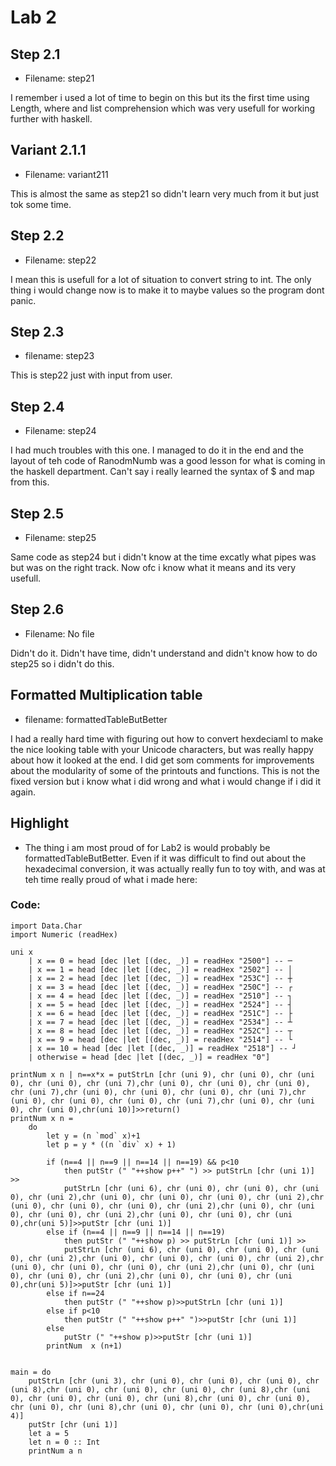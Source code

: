 
# Lab 2

## Step 2.1
- Filename: step21

I remember i used a lot of time to begin on this but its the first time using Length, where and list comprehension which was very usefull for working further with haskell.

## Variant 2.1.1
- Filename: variant211

This is almost the same as step21 so didn't learn very much from it but just tok some time.

## Step 2.2
- Filename: step22

I mean this is usefull for a lot of situation to convert string to int. The only thing i would change now is to make it to maybe values so the program dont panic.

## Step 2.3
- filename: step23

This is step22 just with input from user. 

## Step 2.4
- Filename: step24

I had much troubles with this one. I managed to do it in the end and the layout of teh code of RanodmNumb was a good lesson for what is coming in the haskell department. Can't say i really learned the syntax of $ and map from this.

## Step 2.5
- Filename: step25

Same code as step24 but i didn't know at the time excatly what pipes was but was on the right track. Now ofc i know what it means and its very usefull.

## Step 2.6
- Filename: No file

Didn't do it. Didn't have time, didn't understand and didn't know how to do step25 so i didn't do this.

## Formatted Multiplication table
- filename: formattedTableButBetter

I had a really hard time with figuring out how to convert hexdeciaml to make the nice looking table with your Unicode characters, but was really happy about how it looked at the end. I did get som comments for improvements about the modularity of some of the printouts and functions. This is not the fixed version but i know what i did wrong and what i would change if i did it again.

## Highlight
- The thing i am most proud of for Lab2 is would probably be formattedTableButBetter. Even if it was difficult to find out about the hexadecimal conversion, it was actually really fun to toy with, and was at teh time really proud of what i made here:
### Code:
```
import Data.Char
import Numeric (readHex)

uni x 
    | x == 0 = head [dec |let [(dec, _)] = readHex "2500"] -- ─
    | x == 1 = head [dec |let [(dec, _)] = readHex "2502"] -- │
    | x == 2 = head [dec |let [(dec, _)] = readHex "253C"] -- ┼
    | x == 3 = head [dec |let [(dec, _)] = readHex "250C"] -- ┌
    | x == 4 = head [dec |let [(dec, _)] = readHex "2510"] -- ┐
    | x == 5 = head [dec |let [(dec, _)] = readHex "2524"] -- ┤
    | x == 6 = head [dec |let [(dec, _)] = readHex "251C"] -- ├
    | x == 7 = head [dec |let [(dec, _)] = readHex "2534"] -- ┴
    | x == 8 = head [dec |let [(dec, _)] = readHex "252C"] -- ┬
    | x == 9 = head [dec |let [(dec, _)] = readHex "2514"] -- └
    | x == 10 = head [dec |let [(dec, _)] = readHex "2518"] -- ┘
    | otherwise = head [dec |let [(dec, _)] = readHex "0"]

printNum x n | n==x*x = putStrLn [chr (uni 9), chr (uni 0), chr (uni 0), chr (uni 0), chr (uni 7),chr (uni 0), chr (uni 0), chr (uni 0), chr (uni 7),chr (uni 0), chr (uni 0), chr (uni 0), chr (uni 7),chr (uni 0), chr (uni 0), chr (uni 0), chr (uni 7),chr (uni 0), chr (uni 0), chr (uni 0),chr(uni 10)]>>return()
printNum x n =
    do 
        let y = (n `mod` x)+1
        let p = y * ((n `div` x) + 1)
        
        if (n==4 || n==9 || n==14 || n==19) && p<10
            then putStr (" "++show p++" ") >> putStrLn [chr (uni 1)] >>
            putStrLn [chr (uni 6), chr (uni 0), chr (uni 0), chr (uni 0), chr (uni 2),chr (uni 0), chr (uni 0), chr (uni 0), chr (uni 2),chr (uni 0), chr (uni 0), chr (uni 0), chr (uni 2),chr (uni 0), chr (uni 0), chr (uni 0), chr (uni 2),chr (uni 0), chr (uni 0), chr (uni 0),chr(uni 5)]>>putStr [chr (uni 1)]
        else if (n==4 || n==9 || n==14 || n==19)
            then putStr (" "++show p) >> putStrLn [chr (uni 1)] >>
            putStrLn [chr (uni 6), chr (uni 0), chr (uni 0), chr (uni 0), chr (uni 2),chr (uni 0), chr (uni 0), chr (uni 0), chr (uni 2),chr (uni 0), chr (uni 0), chr (uni 0), chr (uni 2),chr (uni 0), chr (uni 0), chr (uni 0), chr (uni 2),chr (uni 0), chr (uni 0), chr (uni 0),chr(uni 5)]>>putStr [chr (uni 1)]
        else if n==24
            then putStr (" "++show p)>>putStrLn [chr (uni 1)]
        else if p<10
            then putStr (" "++show p++" ")>>putStr [chr (uni 1)]    
        else 
            putStr (" "++show p)>>putStr [chr (uni 1)]
        printNum  x (n+1)


main = do 
    putStrLn [chr (uni 3), chr (uni 0), chr (uni 0), chr (uni 0), chr (uni 8),chr (uni 0), chr (uni 0), chr (uni 0), chr (uni 8),chr (uni 0), chr (uni 0), chr (uni 0), chr (uni 8),chr (uni 0), chr (uni 0), chr (uni 0), chr (uni 8),chr (uni 0), chr (uni 0), chr (uni 0),chr(uni 4)]
    putStr [chr (uni 1)]
    let a = 5
    let n = 0 :: Int 
    printNum a n
```
